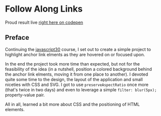 # Follow Along Links

Proud result live [right here on codepen](https://codepen.io/borntofrappe/full/qLwMrX)

## Preface

Continuing the [javascript30](https://youtu.be/POP_qri7RA8) course, I set out to create a simple project to highlight anchor link elments as they are hovered on or focused upon.

In the end the project took more time than expected, but not for the feasibility of the idea (in a nutshell, position a colored background behind the anchor link elments, moving it from one place to another). I devoted quite some time to the design, the layout of the application and small niceties with CSS and SVG. I got to use `preserveAspectRatio` once more (that's twice in two days) and even to leverage a simple `filter: blur(5px);` property-value pair.

All in all, learned a bit more about CSS and the positioning of HTML elements.
